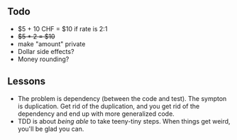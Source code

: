 ## Todo

- $5 + 10 CHF = $10 if rate is 2:1
- ~~$5 * 2 = $10~~
- make "amount" private
- Dollar side effects?
- Money rounding?

## Lessons
- The problem is dependency (between the code and test). The sympton is duplication. Get rid of the duplication, and you get rid of the dependency and end up with more generalized code.
- TDD is about *being able* to take teeny-tiny steps. When things get weird, you'll be glad you can.